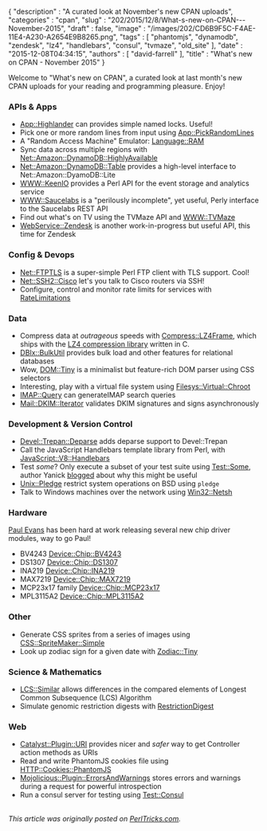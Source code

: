 {
   "description" : "A curated look at November's new CPAN uploads",
   "categories" : "cpan",
   "slug" : "202/2015/12/8/What-s-new-on-CPAN---November-2015",
   "draft" : false,
   "image" : "/images/202/CD6B9F5C-F4AE-11E4-A230-A2654E9B8265.png",
   "tags" : [
      "phantomjs",
      "dynamodb",
      "zendesk",
      "lz4",
      "handlebars",
      "consul",
      "tvmaze",
      "old_site"
   ],
   "date" : "2015-12-08T04:34:15",
   "authors" : [
      "david-farrell"
   ],
   "title" : "What's new on CPAN - November 2015"
}


Welcome to "What's new on CPAN", a curated look at last month's new CPAN uploads for your reading and programming pleasure. Enjoy!

### APIs & Apps

-   [App::Highlander](https://metacpan.org/pod/App::Highlander) can provides simple named locks. Useful!
-   Pick one or more random lines from input using [App::PickRandomLines](https://metacpan.org/pod/App::PickRandomLines)
-   A "Random Access Machine" Emulator: [Language::RAM](https://metacpan.org/pod/Language::RAM)
-   Sync data across multiple regions with [Net::Amazon::DynamoDB::HighlyAvailable](https://metacpan.org/pod/Net::Amazon::DynamoDB::HighlyAvailable)
-   [Net::Amazon::DynamoDB::Table](https://metacpan.org/pod/Net::Amazon::DynamoDB::Table) provides a high-level interface to Net::Amazon::DyamoDB::Lite
-   [WWW::KeenIO](https://metacpan.org/pod/WWW::KeenIO) provides a Perl API for the event storage and analytics service
-   [WWW::Saucelabs](https://metacpan.org/pod/WWW::Saucelabs) is a "perilously incomplete", yet useful, Perly interface to the Saucelabs REST API
-   Find out what's on TV using the TVMaze API and [WWW::TVMaze](https://metacpan.org/pod/WWW::TVMaze)
-   [WebService::Zendesk](https://metacpan.org/pod/WebService::Zendesk) is another work-in-progress but useful API, this time for Zendesk

### Config & Devops

-   [Net::FTPTLS](https://metacpan.org/pod/Net::FTPTLS) is a super-simple Perl FTP client with TLS support. Cool!
-   [Net::SSH2::Cisco](https://metacpan.org/pod/Net::SSH2::Cisco) let's you talk to Cisco routers via SSH!
-   Configure, control and monitor rate limits for services with [RateLimitations](https://metacpan.org/pod/RateLimitations)

### Data

-   Compress data at *outrageous* speeds with [Compress::LZ4Frame](https://metacpan.org/pod/Compress::LZ4Frame), which ships with the [LZ4 compression library](https://github.com/Cyan4973/lz4) written in C.
-   [DBIx::BulkUtil](https://metacpan.org/pod/DBIx::BulkUtil) provides bulk load and other features for relational databases
-   Wow, [DOM::Tiny](https://metacpan.org/pod/DOM::Tiny) is a minimalist but feature-rich DOM parser using CSS selectors
-   Interesting, play with a virtual file system using [Filesys::Virtual::Chroot](https://metacpan.org/pod/Filesys::Virtual::Chroot)
-   [IMAP::Query](https://metacpan.org/pod/IMAP::Query) can generateIMAP search queries
-   [Mail::DKIM::Iterator](https://metacpan.org/pod/Mail::DKIM::Iterator) validates DKIM signatures and signs asynchronously

### Development & Version Control

-   [Devel::Trepan::Deparse](https://metacpan.org/pod/Devel::Trepan::Deparse) adds deparse support to Devel::Trepan
-   Call the JavaScript Handlebars template library from Perl, with [JavaScript::V8::Handlebars](https://metacpan.org/pod/JavaScript::V8::Handlebars)
-   Test *some*? Only execute a subset of your test suite using [Test::Some](https://metacpan.org/pod/Test::Some), author Yanick [blogged](http://techblog.babyl.ca/entry/test-some) about why this might be useful
-   [Unix::Pledge](https://metacpan.org/pod/Unix::Pledge) restrict system operations on BSD using `pledge`
-   Talk to Windows machines over the network using [Win32::Netsh](https://metacpan.org/pod/Win32::Netsh)

### Hardware

[Paul Evans](https://metacpan.org/author/PEVANS) has been hard at work releasing several new chip driver modules, way to go Paul!

-   BV4243 [Device::Chip::BV4243](https://metacpan.org/pod/Device::Chip::BV4243)
-   DS1307 [Device::Chip::DS1307](https://metacpan.org/pod/Device::Chip::DS1307)
-   INA219 [Device::Chip::INA219](https://metacpan.org/pod/Device::Chip::INA219)
-   MAX7219 [Device::Chip::MAX7219](https://metacpan.org/pod/Device::Chip::MAX7219)
-   MCP23x17 family [Device::Chip::MCP23x17](https://metacpan.org/pod/Device::Chip::MCP23x17)
-   MPL3115A2 [Device::Chip::MPL3115A2](https://metacpan.org/pod/Device::Chip::MPL3115A2)

### Other

-   Generate CSS sprites from a series of images using [CSS::SpriteMaker::Simple](https://metacpan.org/pod/CSS::SpriteMaker::Simple)
-   Look up zodiac sign for a given date with [Zodiac::Tiny](https://metacpan.org/pod/Zodiac::Tiny)

### Science & Mathematics

-   [LCS::Similar](https://metacpan.org/pod/LCS::Similar) allows differences in the compared elements of Longest Common Subsequence (LCS) Algorithm
-   Simulate genomic restriction digests with [RestrictionDigest](https://metacpan.org/pod/RestrictionDigest)

### Web

-   [Catalyst::Plugin::URI](https://metacpan.org/pod/Catalyst::Plugin::URI) provides nicer and *safer* way to get Controller action methods as URIs
-   Read and write PhantomJS cookies file using [HTTP::Cookies::PhantomJS](https://metacpan.org/pod/HTTP::Cookies::PhantomJS)
-   [Mojolicious::Plugin::ErrorsAndWarnings](https://metacpan.org/pod/Mojolicious::Plugin::ErrorsAndWarnings) stores errors and warnings during a request for powerful introspection
-   Run a consul server for testing using [Test::Consul](https://metacpan.org/pod/Test::Consul)


\
*This article was originally posted on [PerlTricks.com](http://perltricks.com).*
